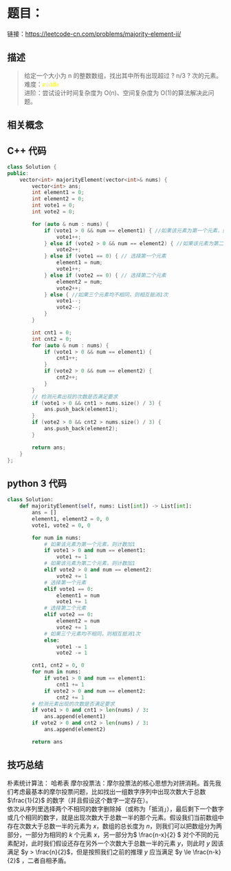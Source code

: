 # 题目：

链接：https://leetcode-cn.com/problems/majority-element-ii/

## 描述
 
> 给定一个大小为 n 的整数数组，找出其中所有出现超过 ? n/3 ? 次的元素。  
> 难度：<font face="微软雅黑" color = "F0F000">middle</font>  
> 进阶：尝试设计时间复杂度为 O(n)、空间复杂度为 O(1)的算法解决此问题。

## 相关概念


## C++ 代码
```cpp
class Solution {
public:
    vector<int> majorityElement(vector<int>& nums) {
        vector<int> ans;
        int element1 = 0;
        int element2 = 0;
        int vote1 = 0;
        int vote2 = 0;

        for (auto & num : nums) {
            if (vote1 > 0 && num == element1) { //如果该元素为第一个元素，则计数加1
                vote1++;
            } else if (vote2 > 0 && num == element2) { //如果该元素为第二个元素，则计数加1
                vote2++;
            } else if (vote1 == 0) { // 选择第一个元素
                element1 = num;
                vote1++;
            } else if (vote2 == 0) { // 选择第二个元素
                element2 = num;
                vote2++;
            } else { //如果三个元素均不相同，则相互抵消1次
                vote1--;
                vote2--;
            }
        }

        int cnt1 = 0;
        int cnt2 = 0;
        for (auto & num : nums) {
            if (vote1 > 0 && num == element1) {
                cnt1++;
            }
            if (vote2 > 0 && num == element2) {
                cnt2++;
            }
        }
        // 检测元素出现的次数是否满足要求
        if (vote1 > 0 && cnt1 > nums.size() / 3) {
            ans.push_back(element1);
        }
        if (vote2 > 0 && cnt2 > nums.size() / 3) {
            ans.push_back(element2);
        }

        return ans;
    }
};

```
## python 3 代码

```python
class Solution:
    def majorityElement(self, nums: List[int]) -> List[int]:
        ans = []
        element1, element2 = 0, 0
        vote1, vote2 = 0, 0

        for num in nums:
            # 如果该元素为第一个元素，则计数加1
            if vote1 > 0 and num == element1:
                vote1 += 1
            # 如果该元素为第二个元素，则计数加1
            elif vote2 > 0 and num == element2:
                vote2 += 1
            # 选择第一个元素
            elif vote1 == 0:
                element1 = num
                vote1 += 1
            # 选择第二个元素
            elif vote2 == 0:
                element2 = num
                vote2 += 1
            # 如果三个元素均不相同，则相互抵消1次
            else:
                vote1 -= 1
                vote2 -= 1

        cnt1, cnt2 = 0, 0
        for num in nums:
            if vote1 > 0 and num == element1:
                cnt1 += 1
            if vote2 > 0 and num == element2:
                cnt2 += 1        
        # 检测元素出现的次数是否满足要求
        if vote1 > 0 and cnt1 > len(nums) / 3:
            ans.append(element1)
        if vote2 > 0 and cnt2 > len(nums) / 3:
            ans.append(element2)

        return ans

```
## 技巧总结
朴素统计算法： 哈希表
摩尔投票法：摩尔投票法的核心思想为对拼消耗。首先我们考虑最基本的摩尔投票问题，比如找出一组数字序列中出现次数大于总数 $\frac{1}{2}$ 的数字（并且假设这个数字一定存在）。  
依次从序列里选择两个不相同的数字删除掉（或称为「抵消」），最后剩下一个数字或几个相同的数字，就是出现次数大于总数一半的那个元素。假设我们当前数组中存在次数大于总数一半的元素为 $x$，数组的总长度为 $n$，则我们可以把数组分为两部分，一部分为相同的 $k$ 个元素 $x$，另一部分为$ \frac{n-x}{2} $ 对个不同的元素配对，此时我们假设还存在另外一个次数大于总数一半的元素 $y$，则此时 $y$ 因该满足 $y > \frac{n}{2}$，但是按照我们之前的推理 $y$ 应当满足 $y \le \frac{n-k}{2}$ ，二者自相矛盾。

